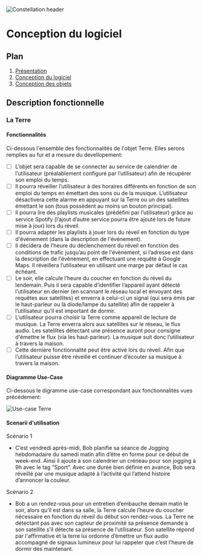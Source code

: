 ![Constellation header](https://github.com/Monierv/OCS/blob/master/Documentation/resources/img/constellation_header.jpg)
# Conception du logiciel
## Plan

1. [Présentation](https://github.com/Monierv/OCS/blob/master/README.md)
2. [Conception du logiciel](https://github.com/Monierv/OCS/blob/master/Documentation/SOFTWARE.md)
3. [Conception des objets](https://github.com/Monierv/OCS/blob/master/Documentation/MATERIAL.md)

## Description fonctionnelle
### La Terre
#### Fonctionnalités
Ci-dessous l'ensemble des fonctionnalités de l'objet Terre. Elles serons remplies au fur et a mesure du devellopement:
- [ ] L’objet sera capable de se connecter au service de calendrier de l’utilisateur
(préalablement configuré par l’utilisateur) afin de récupérer son emploi du temps.
- [ ] Il pourra réveiller l’utilisateur à des horaires différents en fonction de son emploi du
temps en émettant des sons ou de la musique. L’utilisateur désactivera cette alarme
en appuyant sur la Terre ou un des satellites émettant le son (tous possèdent au
moins un bouton principal).
- [ ] Il pourra lire des playlists musicales (prédéfini par l’utilisateur) grâce au service
Spotify (l’ajout d’autre service pourra être ajouté lors de future mise à jour) lors du
réveil.
- [ ] Il pourra adapter les playlists à jouer lors du réveil en fonction du type d'événement
(dans la description de l'événement).
- [ ] Il décidera de l’heure du déclenchement du réveil en fonction des conditions de trafic
jusqu’au point de l'évènement, si l’adresse est dans la description de l'événement, en
effectuant une requête à Google Maps. Il réveillera l’utilisateur en utilisant une marge
par défaut le cas échéant.
- [ ] Le soir, elle calcule l’heure du coucher en fonction du réveil du lendemain. Puis il sera
capable d’identifier l’appareil ayant détecté l’utilisateur en dernier (en scannant le
réseau local et envoyant des requêtes aux satellites) et enverra à celui-ci un signal
(qui sera émis par le haut-parleur ou là diode/lampe du satellite) afin de rappeler à
l’utilisateur qu’il est important de dormir.
- [ ] L’utilisateur pourra choisir la Terre comme appareil de lecture de musique. La Terre
enverra alors aux satellites sur le réseau, le flux audio. Les satellites détectant une
présence auront pour consigne d'émettre le flux (via les haut-parleur). La musique
suit donc l’utilisateur à travers la maison.
- [ ] Cette dernière fonctionnalité peut être activé lors du réveil. Afin que l’utilisateur
puisse être réveillé et continuer d’écouter sa musique à travers la maison.

#### Diagramme Use-Case
Ci-dessous le digramme use-case correspondant aux fonctionnalités vues précédement:    

![Use-case Terre](https://github.com/Monierv/OCS/blob/master/Documentation/resources/img/use_case_terre.jpg)

#### Scenarii d'utilisation

 Scénario 1 
- C’est vendredi après-midi, Bob planifie sa séance de Jogging hebdomadaire du samedi matin afin d’être en forme pour ce début de week-end.
Ainsi il ajoute à son calendrier un créneau pour son jogging à 9h avec le tag “Sport”.
Avec une durée bien définie en avance, Bob sera réveillé par une musique adapté à l’activité qui l’attend histoire d’annoncer la couleur.

Scénario 2

- Bob a un rendez-vous pour un entretien d’embauche demain matin le soir, alors qu’il est dans sa salle, la Terre  calcule l’heure du coucher nécessaire en fonction du réveil du début son rendez-vous. La Terre ne détectant pas avec son capteur de proximité sa présence demande à son satellite s’il détecte sa présence de l’utilisateur. Son satellite répond par l'affirmative et la terre lui ordonne d’émettre un flux audio accompagné de signaux lumineux pour lui rappeler que c’est l’heure de dormir dès maintenant.

